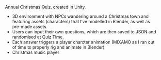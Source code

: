 Annual Christmas Quiz, created in Unity. 

- 3D environment with NPCs wandering around a Christmas town and featuring assets (characters) that I've modelled in Blender, as well as pre-made assets.
- Users can input their own questions, which are then saved to JSON and randomised at Quiz Time.
- Each answer triggers a player charcter animation (MIXAMO as I ran out of time to properly rig and animate in Blender)
- Christmas music player
